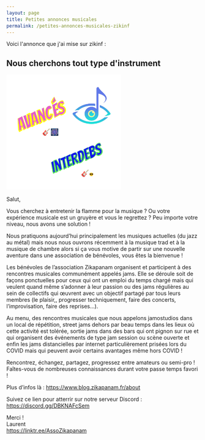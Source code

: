 ```yaml
---
layout: page
title: Petites annonces musicales
permalink: /petites-annonces-musicales-zikinf
---
```

<p>
Voici l'annonce que j'ai mise sur zikinf :
</p>

<h2>Nous cherchons tout type d'instrument</h2>

<img src="/assets/images/zap-avances+intedebs.png" width="300"/>

<p>
Salut,
</p>

<p>
Vous cherchez à entretenir la flamme pour la musique ? Ou votre expérience musicale est un gruyère et vous le regrettez ? Peu importe votre niveau, nous avons une solution !
</p>

<p>
Nous pratiquons aujourd’hui principalement les musiques actuelles (du jazz au métal) mais nous nous ouvrons récemment à la musique trad et à la musique de chambre alors si ça vous motive de partir sur une nouvelle aventure dans une association de bénévoles, vous êtes la bienvenue !
</p>

<p>
Les bénévoles de l’association Zikapanam organisent et participent à des rencontres musicales communément appelés jams. Elle se déroule soit de façons ponctuelles pour ceux qui ont un emploi du temps chargé mais qui veulent quand même s’adonner à leur passion ou des jams régulières au sein de collectifs qui œuvrent avec un objectif partagé par tous leurs membres (le plaisir,, progresser techniquement, faire des concerts, l’improvisation, faire des reprises…).
</p>

<p>
Au menu, des rencontres musicales que nous appelons jamostudios dans un local de répétition, street jams dehors par beau temps dans les lieux où cette activité est tolérée, sortie jams dans des bars qui ont pignon sur rue et qui organisent des événements de type jam session ou scène ouverte et enfin les jams distancielles par internet particulièrement prisées lors du COVID mais qui peuvent avoir certains avantages même hors COVID !
</p>

<p>
Rencontrez, échangez, partagez, progressez entre amateurs ou semi-pro ! Faîtes-vous de nombreuses connaissances durant votre passe temps favori !
</p>

<p>
Plus d’infos là : <a  href="https://www.blog.zikapanam.fr/about">https://www.blog.zikapanam.fr/about</a>
</p>

<p>Suivez ce lien pour atterrir sur notre serveur Discord : <br/>
<a href="https://discord.gg/DBKNAFcSem">https://discord.gg/DBKNAFcSem</a>
</p>

<p>
Merci !<br/>
Laurent <br/>
<a href="https://linktr.ee/AssoZikapanam">https://linktr.ee/AssoZikapanam</a>
</p>
